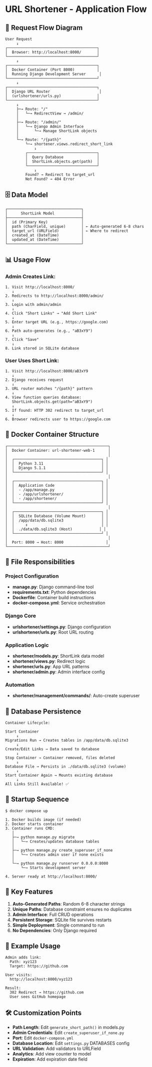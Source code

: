 # URL Shortener - Application Flow

## 🔄 Request Flow Diagram

```
User Request
     ↓
┌────────────────────────────────────────┐
│  Browser: http://localhost:8000/       │
└────────────────────────────────────────┘
     ↓
┌────────────────────────────────────────┐
│  Docker Container (Port 8000)          │
│  Running Django Development Server      │
└────────────────────────────────────────┘
     ↓
┌────────────────────────────────────────┐
│  Django URL Router                      │
│  (urlshortener/urls.py)                │
└────────────────────────────────────────┘
     ↓
     ├─→ Route: "/"
     │   └─→ RedirectView → /admin/
     │
     ├─→ Route: "/admin/"
     │   └─→ Django Admin Interface
     │       └─→ Manage ShortLink objects
     │
     └─→ Route: "/{path}"
         └─→ shortener.views.redirect_short_link
             ↓
         ┌───────────────────────────────┐
         │  Query Database               │
         │  ShortLink.objects.get(path)  │
         └───────────────────────────────┘
             ↓
         Found? → Redirect to target_url
         Not Found? → 404 Error
```

## 🗄️ Data Model

```
┌─────────────────────────────────┐
│      ShortLink Model            │
├─────────────────────────────────┤
│  id (Primary Key)               │
│  path (CharField, unique)       │ ← Auto-generated 6-8 chars
│  target_url (URLField)          │ ← Where to redirect
│  created_at (DateTime)          │
│  updated_at (DateTime)          │
└─────────────────────────────────┘
```

## 📊 Usage Flow

### Admin Creates Link:
```
1. Visit http://localhost:8000/
   ↓
2. Redirects to http://localhost:8000/admin/
   ↓
3. Login with admin/admin
   ↓
4. Click "Short Links" → "Add Short Link"
   ↓
5. Enter target URL (e.g., https://google.com)
   ↓
6. Path auto-generates (e.g., "aB3xY9")
   ↓
7. Click "Save"
   ↓
8. Link stored in SQLite database
```

### User Uses Short Link:
```
1. Visit http://localhost:8000/aB3xY9
   ↓
2. Django receives request
   ↓
3. URL router matches "/{path}" pattern
   ↓
4. View function queries database:
   ShortLink.objects.get(path="aB3xY9")
   ↓
5. If found: HTTP 302 redirect to target_url
   ↓
6. Browser redirects user to https://google.com
```

## 🐳 Docker Container Structure

```
┌─────────────────────────────────────────────┐
│  Docker Container: url-shortener-web-1      │
│                                             │
│  ┌───────────────────────────────────────┐ │
│  │  Python 3.11                          │ │
│  │  Django 5.1.1                         │ │
│  └───────────────────────────────────────┘ │
│                                             │
│  ┌───────────────────────────────────────┐ │
│  │  Application Code                     │ │
│  │  - /app/manage.py                     │ │
│  │  - /app/urlshortener/                 │ │
│  │  - /app/shortener/                    │ │
│  └───────────────────────────────────────┘ │
│                                             │
│  ┌───────────────────────────────────────┐ │
│  │  SQLite Database (Volume Mount)       │ │
│  │  /app/data/db.sqlite3                 │ │
│  │     ↕                                 │ │
│  │  ./data/db.sqlite3 (Host)            │ │
│  └───────────────────────────────────────┘ │
│                                             │
│  Port: 8000 → Host: 8000                   │
└─────────────────────────────────────────────┘
```

## 📝 File Responsibilities

### Project Configuration
- **manage.py**: Django command-line tool
- **requirements.txt**: Python dependencies
- **Dockerfile**: Container build instructions
- **docker-compose.yml**: Service orchestration

### Django Core
- **urlshortener/settings.py**: Django configuration
- **urlshortener/urls.py**: Root URL routing

### Application Logic
- **shortener/models.py**: ShortLink data model
- **shortener/views.py**: Redirect logic
- **shortener/urls.py**: App URL patterns
- **shortener/admin.py**: Admin interface config

### Automation
- **shortener/management/commands/**: Auto-create superuser

## 🔄 Database Persistence

```
Container Lifecycle:

Start Container
     ↓
Migrations Run → Creates tables in /app/data/db.sqlite3
     ↓
Create/Edit Links → Data saved to database
     ↓
Stop Container → Container removed, files deleted
     ↓
Database File → Persists in ./data/db.sqlite3 (volume)
     ↓
Start Container Again → Mounts existing database
     ↓
All Links Still Available! ✅
```

## 🚀 Startup Sequence

```
$ docker compose up

1. Docker builds image (if needed)
2. Docker starts container
3. Container runs CMD:
   │
   ├─→ python manage.py migrate
   │   └─→ Creates/updates database tables
   │
   ├─→ python manage.py create_superuser_if_none
   │   └─→ Creates admin user if none exists
   │
   └─→ python manage.py runserver 0.0.0.0:8000
       └─→ Starts development server

4. Server ready at http://localhost:8000/
```

## 🎯 Key Features

1. **Auto-Generated Paths**: Random 6-8 character strings
2. **Unique Paths**: Database constraint ensures no duplicates
3. **Admin Interface**: Full CRUD operations
4. **Persistent Storage**: SQLite file survives restarts
5. **Simple Deployment**: Single command to run
6. **No Dependencies**: Only Django required

## 📱 Example Usage

```
Admin adds link:
  Path: xyz123
  Target: https://github.com

User visits:
  http://localhost:8000/xyz123
  
Result:
  302 Redirect → https://github.com
  User sees GitHub homepage
```

## 🛠️ Customization Points

- **Path Length**: Edit `generate_short_path()` in models.py
- **Admin Credentials**: Edit `create_superuser_if_none.py`
- **Port**: Edit `docker-compose.yml`
- **Database Location**: Edit `settings.py` DATABASES config
- **URL Validation**: Add validators to URLField
- **Analytics**: Add view counter to model
- **Expiration**: Add expiration date field

